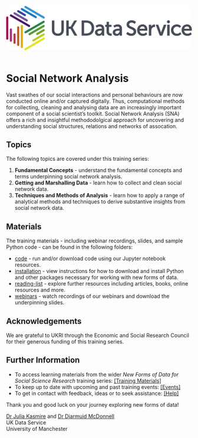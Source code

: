 ![UKDS Logo](./code/images/UKDS_Logos_Col_Grey_300dpi.png)<br>
<br>
# Social Network Analysis

Vast swathes of our social interactions and personal behaviours are now conducted online and/or captured digitally. Thus, computational methods for collecting, cleaning and analysing data are an increasingly important component of a social scientist’s toolkit. Social Network Analysis (SNA) offers a rich and insightful methododolgical approach for uncovering and understanding social structures, relations and networks of assocation.

## Topics

The following topics are covered under this training series:
1. **Fundamental Concepts** - understand the fundamental concepts and terms underpinning social network analysis. 
2. **Getting and Marshalling Data** - learn how to collect and clean social network data.  
3. **Techniques and Methods of Analysis** - learn how to apply a range of analytical methods and techniques to derive substantive insights from social network data.

## Materials

The training materials - including webinar recordings, slides, and sample Python code - can be found in the following folders:
* [code](./code) - run and/or download code using our Jupyter notebook resources.
* [installation](./installation) - view instructions for how to download and install Python and other packages necessary for working with new forms of data.
* [reading-list](./reading-list) - explore further resources including articles, books, online resources and more.
* [webinars](./webinars) - watch recordings of our webinars and download the underpinning slides.

## Acknowledgements

We are grateful to UKRI through the Economic and Social Research Council for their generous funding of this training series.

## Further Information

* To access learning materials from the wider *New Forms of Data for Social Science Research* training series: <a href="https://github.com/UKDataServiceOpen/new-forms-of-data" target=_blank>[Training Materials]</a>
* To keep up to date with upcoming and past training events: <a href="https://ukdataservice.ac.uk/news-and-events/events" target=_blank>[Events]</a>
* To get in contact with feedback, ideas or to seek assistance: <a href="https://ukdataservice.ac.uk/help.aspx" target=_blank>[Help]</a>

Thank you and good luck on your journey exploring new forms of data! <br>

<a href="https://www.research.manchester.ac.uk/portal/julia.kasmire.html" target=_blank>Dr Julia Kasmire</a> and <a href="https://www.research.manchester.ac.uk/portal/diarmuid.mcdonnell.html" target=_blank>Dr Diarmuid McDonnell</a> <br />
UK Data Service  <br />
University of Manchester <br />
